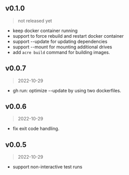 ## v0.1.0
> not released yet

-   keep docker container running
-   support to force rebuild and restart docker container
-   support --update for updating dependencies
-   support --mount for mounting additional drives
-   add `acre build` command for building images.

## v0.0.7
> 2022-10-29

-   gh run: optimize --update by using two dockerfiles.

## v0.0.6
> 2022-10-29

-   fix exit code handling.

## v0.0.5
> 2022-10-29

-   support non-interactive test runs

